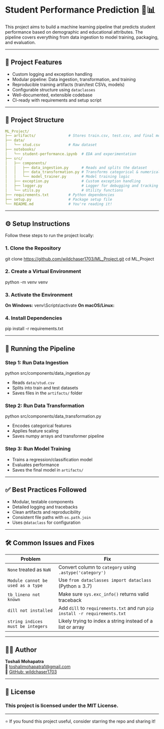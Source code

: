 # Student Performance Prediction 🧠📊

This project aims to build a machine learning pipeline that predicts student performance based on demographic and educational attributes. The pipeline covers everything from data ingestion to model training, packaging, and evaluation.

---

## 🚀 Project Features

- Custom logging and exception handling
- Modular pipeline: Data ingestion, transformation, and training
- Reproducible training artifacts (train/test CSVs, models)
- Configurable structure using `dataclasses`
- Well-documented, extensible codebase
- CI-ready with requirements and setup script

---

## 📁 Project Structure

```yaml
ML_Project/
├── artifacts/               # Stores train.csv, test.csv, and final model.pkl
├── data/
│   └── stud.csv             # Raw dataset
├── notebooks/
│   └── student-performance.ipynb  # EDA and experimentation
├── src/
│   ├── components/
│   │   ├── data_ingestion.py      # Reads and splits the dataset
│   │   ├── data_transformation.py # Transforms categorical & numerical data
│   │   └── model_trainer.py       # Model training logic
│   ├── exception.py               # Custom exception handling
│   ├── logger.py                  # Logger for debugging and tracking
│   └── utils.py                   # Utility functions
├── requirements.txt         # Python dependencies
├── setup.py                 # Package setup file
└── README.md                # You're reading it!
```

---

## ⚙️ Setup Instructions

Follow these steps to run the project locally:

### 1. Clone the Repository
git clone https://github.com/wildchaser1703/ML_Project.git
cd ML_Project


### 2. Create a Virtual Environment
python -m venv venv


### 3. Activate the Environment
**On Windows:**
venv\Scripts\activate
**On macOS/Linux:**


### 4. Install Dependencies
pip install -r requirements.txt


---

## 🧪 Running the Pipeline
### Step 1: Run Data Ingestion
python src/components/data_ingestion.py

- Reads `data/stud.csv`
- Splits into train and test datasets
- Saves files in the `artifacts/` folder

### Step 2: Run Data Transformation
python src/components/data_transformation.py

- Encodes categorical features
- Applies feature scaling
- Saves numpy arrays and transformer pipeline

### Step 3: Run Model Training

- Trains a regression/classification model
- Evaluates performance
- Saves the final model in `artifacts/`

---

## ✅ Best Practices Followed

- Modular, testable components
- Detailed logging and tracebacks
- Clean artifacts and reproducibility
- Consistent file paths with `os.path.join`
- Uses `@dataclass` for configuration

---

## 🛠 Common Issues and Fixes

| Problem | Fix |
|--------|-----|
| `None` treated as `NaN` | Convert column to `category` using `.astype('category')` |
| `Module cannot be used as a type` | Use `from dataclasses import dataclass` (Python ≥ 3.7) |
| `tb_lineno not known` | Make sure `sys.exc_info()` returns valid traceback |
| `dill not installed` | Add `dill` to `requirements.txt` and run `pip install -r requirements.txt` |
| `string indices must be integers` | Likely trying to index a string instead of a list or array |

---

## 👩‍💻 Author

**Toshali Mohapatra**  
📧 toshalimohapatra1@gmail.com  
🔗 [GitHub: wildchaser1703](https://github.com/wildchaser1703)

---
## 📄 License
### This project is licensed under the MIT License.
---
⭐ If you found this project useful, consider starring the repo and sharing it!






